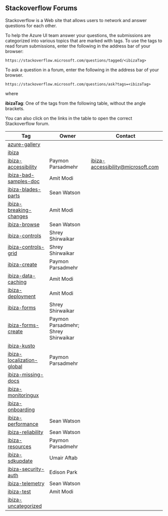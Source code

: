 
## Stackoverflow Forums

Stackoverflow is a Web site that allows users to network and answer questions for each other.

To help the Azure UI team answer your questions, the submissions are categorized into various topics that are marked with tags. 
To use the tags to read forum submissions, enter the following in the address bar of your browser:

```https://stackoverflow.microsoft.com/questions/tagged/<ibizaTag>```

To ask a question in a forum, enter the following in the address bar of your browser.

```https://stackoverflow.microsoft.com/questions/ask?tags=<ibizaTag>```

where
 
**ibizaTag**:  One of the tags from the following table, without the angle brackets.

You can also click on the links in the table to open the correct Stackoverflow forum.


| Tag                                                                                                            | Owner             | Contact |
| -------------------------------------------------------------------------------------------------------------- | ----------------- | ------- |
| [azure-gallery](https://stackoverflow.microsoft.com/questions/tagged/azure-gallery)                            |                   | |
| [ibiza](https://stackoverflow.microsoft.com/questions/tagged/ibiza)                                            |                   | |
| [ibiza-accessibility](https://stackoverflow.microsoft.com/questions/tagged/ibiza-accessibility)                | Paymon Parsadmehr | ibiza-accessibility@microsoft.com | 
| [ibiza-bad-samples-doc](https://stackoverflow.microsoft.com/questions/tagged/ibiza-bad-samples-doc)            | Amit Modi         | |
| [ibiza-blades-parts](https://stackoverflow.microsoft.com/questions/tagged/ibiza-blades-parts)                  | Sean Watson       | |
| [ibiza-breaking-changes](https://stackoverflow.microsoft.com/questions/tagged/ibiza-breaking-changes)          | Amit Modi         | |
| [ibiza-browse](https://stackoverflow.microsoft.com/questions/tagged/ibiza-browse)                              | Sean Watson       | |
| [ibiza-controls](https://stackoverflow.microsoft.com/questions/tagged/ibiza-controls)                          | Shrey Shirwaikar  | |
| [ibiza-controls-grid](https://stackoverflow.microsoft.com/questions/tagged/ibiza-controls-grid)                | Shrey Shirwaikar  | |
| [ibiza-create](https://stackoverflow.microsoft.com/questions/tagged/ibiza-create)                              | Paymon Parsadmehr | |
| [ibiza-data-caching](https://stackoverflow.microsoft.com/questions/tagged/ibiza-data-caching)                  | Amit Modi         | |
| [ibiza-deployment](https://stackoverflow.microsoft.com/questions/tagged/ibiza-deployment)                      | Amit Modi         | |
| [ibiza-forms](https://stackoverflow.microsoft.com/questions/tagged/ibiza-forms)                                | Shrey Shirwaikar  | |
| [ibiza-forms-create](https://stackoverflow.microsoft.com/questions/tagged/ibiza-forms-create)                  | Paymon Parsadmehr; Shrey Shirwaikar | |
| [ibiza-kusto](https://stackoverflow.microsoft.com/questions/tagged/ibiza-kusto)                                |                   | |
| [ibiza-localization-global](https://stackoverflow.microsoft.com/questions/tagged/ibiza-localization-global)    | Paymon Parsadmehr | |
| [ibiza-missing-docs](https://stackoverflow.microsoft.com/questions/tagged/ibiza-missing-docs)                  |                   | |
| [ibiza-monitoringux](https://stackoverflow.microsoft.com/questions/tagged/ibiza-monitoringux)                  |                   | |
| [ibiza-onboarding](https://stackoverflow.microsoft.com/questions/tagged/ibiza-onboarding)                      |                   | |
| [ibiza-performance](https://stackoverflow.microsoft.com/questions/tagged/ibiza-performance)                    | Sean Watson       | |
| [ibiza-reliability](https://stackoverflow.microsoft.com/questions/tagged/ibiza-reliability)                    | Sean Watson       | |
| [ibiza-resources](https://stackoverflow.microsoft.com/questions/tagged/ibiza-resources)                        | Paymon Parsadmehr | |
| [ibiza-sdkupdate](https://stackoverflow.microsoft.com/questions/tagged/ibiza-sdkupdate)                        | Umair Aftab       | |
| [ibiza-security-auth](https://stackoverflow.microsoft.com/questions/tagged/ibiza-security-auth)                | Edison Park       | |
| [ibiza-telemetry](https://stackoverflow.microsoft.com/questions/tagged/ibiza-telemetry)                        | Sean Watson       | |
| [ibiza-test](https://stackoverflow.microsoft.com/questions/tagged/ibiza-test)                                  | Amit Modi         | |
| [ibiza-uncategorized](https://stackoverflow.microsoft.com/questions/tagged/ibiza-uncategorized)                |                   | |

